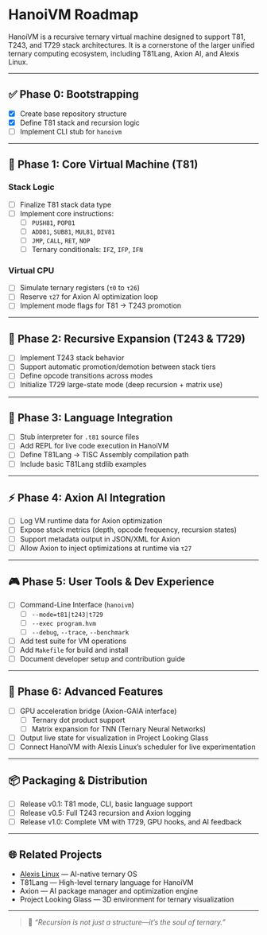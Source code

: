 # HanoiVM Roadmap

HanoiVM is a recursive ternary virtual machine designed to support T81, T243, and T729 stack architectures. It is a cornerstone of the larger unified ternary computing ecosystem, including T81Lang, Axion AI, and Alexis Linux.

---

## ✅ Phase 0: Bootstrapping

- [x] Create base repository structure
- [x] Define T81 stack and recursion logic
- [ ] Implement CLI stub for `hanoivm`

---

## 🧱 Phase 1: Core Virtual Machine (T81)

### Stack Logic
- [ ] Finalize T81 stack data type
- [ ] Implement core instructions:
  - [ ] `PUSH81`, `POP81`
  - [ ] `ADD81`, `SUB81`, `MUL81`, `DIV81`
  - [ ] `JMP`, `CALL`, `RET`, `NOP`
  - [ ] Ternary conditionals: `IFZ`, `IFP`, `IFN`

### Virtual CPU
- [ ] Simulate ternary registers (`τ0` to `τ26`)
- [ ] Reserve `τ27` for Axion AI optimization loop
- [ ] Implement mode flags for T81 → T243 promotion

---

## 🧬 Phase 2: Recursive Expansion (T243 & T729)

- [ ] Implement T243 stack behavior
- [ ] Support automatic promotion/demotion between stack tiers
- [ ] Define opcode transitions across modes
- [ ] Initialize T729 large-state mode (deep recursion + matrix use)

---

## 🧠 Phase 3: Language Integration

- [ ] Stub interpreter for `.t81` source files
- [ ] Add REPL for live code execution in HanoiVM
- [ ] Define T81Lang → TISC Assembly compilation path
- [ ] Include basic T81Lang stdlib examples

---

## ⚡ Phase 4: Axion AI Integration

- [ ] Log VM runtime data for Axion optimization
- [ ] Expose stack metrics (depth, opcode frequency, recursion states)
- [ ] Support metadata output in JSON/XML for Axion
- [ ] Allow Axion to inject optimizations at runtime via `τ27`

---

## 🎮 Phase 5: User Tools & Dev Experience

- [ ] Command-Line Interface (`hanoivm`)
  - [ ] `--mode=t81|t243|t729`
  - [ ] `--exec program.hvm`
  - [ ] `--debug`, `--trace`, `--benchmark`

- [ ] Add test suite for VM operations
- [ ] Add `Makefile` for build and install
- [ ] Document developer setup and contribution guide

---

## 🔮 Phase 6: Advanced Features

- [ ] GPU acceleration bridge (Axion-GAIA interface)
  - [ ] Ternary dot product support
  - [ ] Matrix expansion for TNN (Ternary Neural Networks)
- [ ] Output live state for visualization in Project Looking Glass
- [ ] Connect HanoiVM with Alexis Linux’s scheduler for live experimentation

---

## 📦 Packaging & Distribution

- [ ] Release v0.1: T81 mode, CLI, basic language support
- [ ] Release v0.5: Full T243 recursion and Axion logging
- [ ] Release v1.0: Complete VM with T729, GPU hooks, and AI feedback

---

## 🌐 Related Projects

- [Alexis Linux](https://github.com/copyl-sys) — AI-native ternary OS
- T81Lang — High-level ternary language for HanoiVM
- Axion — AI package manager and optimization engine
- Project Looking Glass — 3D environment for ternary visualization

---

> 🧠 *“Recursion is not just a structure—it’s the soul of ternary.”*


